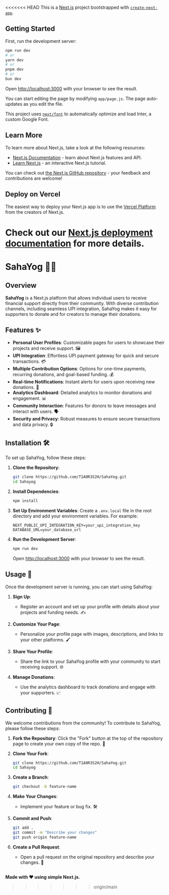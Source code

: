 <<<<<<< HEAD
This is a [Next.js](https://nextjs.org/) project bootstrapped with [`create-next-app`](https://github.com/vercel/next.js/tree/canary/packages/create-next-app).

## Getting Started

First, run the development server:

```bash
npm run dev
# or
yarn dev
# or
pnpm dev
# or
bun dev
```

Open [http://localhost:3000](http://localhost:3000) with your browser to see the result.

You can start editing the page by modifying `app/page.js`. The page auto-updates as you edit the file.

This project uses [`next/font`](https://nextjs.org/docs/basic-features/font-optimization) to automatically optimize and load Inter, a custom Google Font.

## Learn More

To learn more about Next.js, take a look at the following resources:

- [Next.js Documentation](https://nextjs.org/docs) - learn about Next.js features and API.
- [Learn Next.js](https://nextjs.org/learn) - an interactive Next.js tutorial.

You can check out [the Next.js GitHub repository](https://github.com/vercel/next.js/) - your feedback and contributions are welcome!

## Deploy on Vercel

The easiest way to deploy your Next.js app is to use the [Vercel Platform](https://vercel.com/new?utm_medium=default-template&filter=next.js&utm_source=create-next-app&utm_campaign=create-next-app-readme) from the creators of Next.js.

Check out our [Next.js deployment documentation](https://nextjs.org/docs/deployment) for more details.
=======
# SahaYog 🎨💸

## Overview

**SahaYog** is a Next.js platform that allows individual users to receive financial support directly from their community. With diverse contribution channels, including seamless UPI integration, SahaYog makes it easy for supporters to donate and for creators to manage their donations.

## Features ✨

- **Personal User Profiles**: Customizable pages for users to showcase their projects and receive support. 🖼️
- **UPI Integration**: Effortless UPI payment gateway for quick and secure transactions. 💳
- **Multiple Contribution Options**: Options for one-time payments, recurring donations, and goal-based funding. 💰
- **Real-time Notifications**: Instant alerts for users upon receiving new donations. 🔔
- **Analytics Dashboard**: Detailed analytics to monitor donations and engagement. 📊
- **Community Interaction**: Features for donors to leave messages and interact with users. 🗣️
- **Security and Privacy**: Robust measures to ensure secure transactions and data privacy. 🔒

## Installation 🛠️

To set up SahaYog, follow these steps:

1. **Clone the Repository**:
    ```bash
    git clone https://github.com/T1A0R3S2H/SahaYog.git
    cd Sahayog
    ```

2. **Install Dependencies**:
    ```bash
    npm install
    ```

3. **Set Up Environment Variables**:
    Create a `.env.local` file in the root directory and add your environment variables. For example:
    ```env
    NEXT_PUBLIC_UPI_INTEGRATION_KEY=your_upi_integration_key
    DATABASE_URL=your_database_url
    ```

4. **Run the Development Server**:
    ```bash
    npm run dev
    ```
    Open [http://localhost:3000](http://localhost:3000) with your browser to see the result.

## Usage 🚀

Once the development server is running, you can start using SahaYog:

1. **Sign Up**:
    - Register an account and set up your profile with details about your projects and funding needs. ✍️

2. **Customize Your Page**:
    - Personalize your profile page with images, descriptions, and links to your other platforms. 🖌️

3. **Share Your Profile**:
    - Share the link to your SahaYog profile with your community to start receiving support. 🌐

4. **Manage Donations**:
    - Use the analytics dashboard to track donations and engage with your supporters. 📈

## Contributing 🤝

We welcome contributions from the community! To contribute to SahaYog, please follow these steps:

1. **Fork the Repository**:
    Click the "Fork" button at the top of the repository page to create your own copy of the repo. 🍴

2. **Clone Your Fork**:
    ```bash
    git clone https://github.com/T1A0R3S2H/SahaYog.git
    cd Sahayog
    ```

3. **Create a Branch**:
    ```bash
    git checkout -b feature-name
    ```

4. **Make Your Changes**:
    - Implement your feature or bug fix. 🛠️

5. **Commit and Push**:
    ```bash
    git add .
    git commit -m "Describe your changes"
    git push origin feature-name
    ```

6. **Create a Pull Request**:
    - Open a pull request on the original repository and describe your changes. 🔄

## 

**Made with ❤️ using simple Next.js.**
>>>>>>> origin/main
